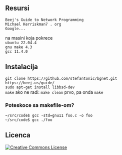 ## Resursi
`Beej's Guide to Network Programming`<br>
`Michael Kerriskman7 . org`<br>
`Google...`

na masini koja pokrece<br>
`ubuntu 22.04.4`<br>
`gnu make 4.3`<br>
`gcc 11.4.0`<br>

## Instalacija
`git clone https://github.com/stefantonic/bgnet.git`<br>
`https://beej.us/guide/`<br>
`sudo apt-get install libbsd-dev`<br>
`make` ako ne radi: `make clean` prvo, pa onda `make` <br> 

### Poteskoce sa makefile-om?
`~/src/code$ gcc -std=gnu11 foo.c -o foo `<br>
`~/src/code$ gcc ./foo `<br>

## Licenca
[![Creative Commons License](https://i.creativecommons.org/l/by-nc-nd/4.0/88x31.png)](http://creativecommons.org/licenses/by-nc-nd/4.0/)
